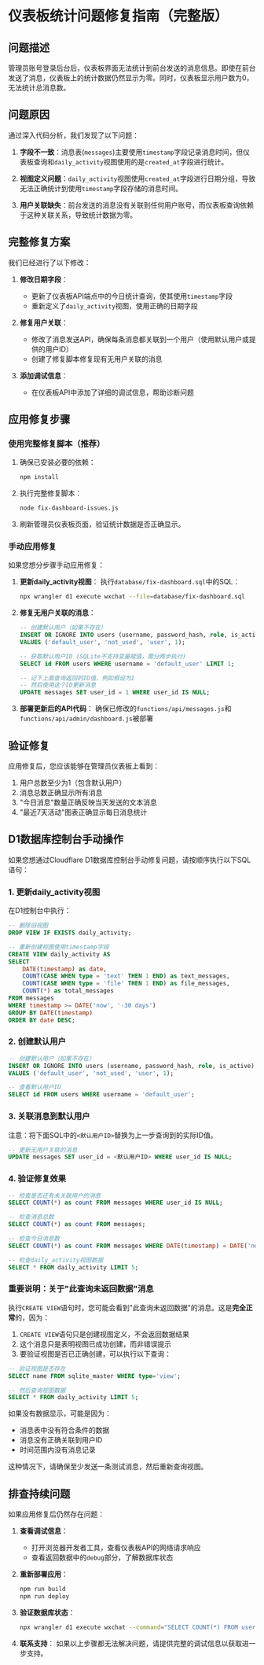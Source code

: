 # 仪表板统计问题修复指南（完整版）

## 问题描述

管理员账号登录后台后，仪表板界面无法统计到前台发送的消息信息。即使在前台发送了消息，仪表板上的统计数据仍然显示为零。同时，仪表板显示用户数为0，无法统计总消息数。

## 问题原因

通过深入代码分析，我们发现了以下问题：

1. **字段不一致**：消息表(`messages`)主要使用`timestamp`字段记录消息时间，但仪表板查询和`daily_activity`视图使用的是`created_at`字段进行统计。

2. **视图定义问题**：`daily_activity`视图使用`created_at`字段进行日期分组，导致无法正确统计到使用`timestamp`字段存储的消息时间。

3. **用户关联缺失**：前台发送的消息没有关联到任何用户账号，而仪表板查询依赖于这种关联关系，导致统计数据为零。

## 完整修复方案

我们已经进行了以下修改：

1. **修改日期字段**：
   - 更新了仪表板API端点中的今日统计查询，使其使用`timestamp`字段
   - 重新定义了`daily_activity`视图，使用正确的日期字段

2. **修复用户关联**：
   - 修改了消息发送API，确保每条消息都关联到一个用户（使用默认用户或提供的用户ID）
   - 创建了修复脚本修复现有无用户关联的消息

3. **添加调试信息**：
   - 在仪表板API中添加了详细的调试信息，帮助诊断问题

## 应用修复步骤

### 使用完整修复脚本（推荐）

1. 确保已安装必要的依赖：
   ```bash
   npm install
   ```

2. 执行完整修复脚本：
   ```bash
   node fix-dashboard-issues.js
   ```

3. 刷新管理员仪表板页面，验证统计数据是否正确显示。

### 手动应用修复

如果您想分步骤手动应用修复：

1. **更新daily_activity视图**：
   执行`database/fix-dashboard.sql`中的SQL：
   ```bash
   npx wrangler d1 execute wxchat --file=database/fix-dashboard.sql
   ```

2. **修复无用户关联的消息**：
   ```sql
   -- 创建默认用户（如果不存在）
   INSERT OR IGNORE INTO users (username, password_hash, role, is_active)
   VALUES ('default_user', 'not_used', 'user', 1);
   
   -- 获取默认用户ID (SQLite不支持变量赋值，需分两步执行)
   SELECT id FROM users WHERE username = 'default_user' LIMIT 1;
   
   -- 记下上面查询返回的ID值，例如假设为1
   -- 然后使用这个ID更新消息
   UPDATE messages SET user_id = 1 WHERE user_id IS NULL;
   ```

3. **部署更新后的API代码**：
   确保已修改的`functions/api/messages.js`和`functions/api/admin/dashboard.js`被部署

## 验证修复

应用修复后，您应该能够在管理员仪表板上看到：

1. 用户总数至少为1（包含默认用户）
2. 消息总数正确显示所有消息
3. "今日消息"数量正确反映当天发送的文本消息
4. "最近7天活动"图表正确显示每日消息统计

## D1数据库控制台手动操作

如果您想通过Cloudflare D1数据库控制台手动修复问题，请按顺序执行以下SQL语句：

### 1. 更新daily_activity视图

在D1控制台中执行：

```sql
-- 删除旧视图
DROP VIEW IF EXISTS daily_activity;

-- 重新创建视图使用timestamp字段
CREATE VIEW daily_activity AS
SELECT
    DATE(timestamp) as date,
    COUNT(CASE WHEN type = 'text' THEN 1 END) as text_messages,
    COUNT(CASE WHEN type = 'file' THEN 1 END) as file_messages,
    COUNT(*) as total_messages
FROM messages
WHERE timestamp >= DATE('now', '-30 days')
GROUP BY DATE(timestamp)
ORDER BY date DESC;
```

### 2. 创建默认用户

```sql
-- 创建默认用户（如果不存在）
INSERT OR IGNORE INTO users (username, password_hash, role, is_active)
VALUES ('default_user', 'not_used', 'user', 1);

-- 查看默认用户ID
SELECT id FROM users WHERE username = 'default_user';
```

### 3. 关联消息到默认用户

注意：将下面SQL中的`<默认用户ID>`替换为上一步查询到的实际ID值。

```sql
-- 更新无用户关联的消息
UPDATE messages SET user_id = <默认用户ID> WHERE user_id IS NULL;
```

### 4. 验证修复效果

```sql
-- 检查是否还有未关联用户的消息
SELECT COUNT(*) as count FROM messages WHERE user_id IS NULL;

-- 检查消息总数
SELECT COUNT(*) as count FROM messages;

-- 检查今日消息数
SELECT COUNT(*) as count FROM messages WHERE DATE(timestamp) = DATE('now');

-- 检查daily_activity视图数据
SELECT * FROM daily_activity LIMIT 5;
```

### 重要说明：关于"此查询未返回数据"消息

执行`CREATE VIEW`语句时，您可能会看到"此查询未返回数据"的消息。这是**完全正常**的，因为：

1. `CREATE VIEW`语句只是创建视图定义，不会返回数据结果
2. 这个消息只是表明视图已成功创建，而非错误提示
3. 要验证视图是否已正确创建，可以执行以下查询：

```sql
-- 验证视图是否存在
SELECT name FROM sqlite_master WHERE type='view';

-- 然后查询视图数据
SELECT * FROM daily_activity LIMIT 5;
```

如果没有数据显示，可能是因为：
- 消息表中没有符合条件的数据
- 消息没有正确关联到用户ID
- 时间范围内没有消息记录

这种情况下，请确保至少发送一条测试消息，然后重新查询视图。

## 排查持续问题

如果应用修复后仍然存在问题：

1. **查看调试信息**：
   - 打开浏览器开发者工具，查看仪表板API的网络请求响应
   - 查看返回数据中的`debug`部分，了解数据库状态

2. **重新部署应用**：
   ```bash
   npm run build
   npm run deploy
   ```

3. **验证数据库状态**：
   ```bash
   npx wrangler d1 execute wxchat --command="SELECT COUNT(*) FROM users; SELECT COUNT(*) FROM messages;"
   ```

4. **联系支持**：
   如果以上步骤都无法解决问题，请提供完整的调试信息以获取进一步支持。